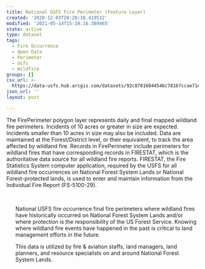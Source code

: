```yaml
---
title: National USFS Fire Perimeter (Feature Layer)
created: '2020-12-03T20:28:38.419532'
modified: '2021-05-14T15:28:16.389465'
state: active
type: dataset
tags:
  - Fire Occurrence
  - Open Data
  - Perimeter
  - Usfs
  - Wildfire
groups: []
csv_url: >-
  https://data-usfs.hub.arcgis.com/datasets/92c87016044546c78167ccae71efc7bc_11.csv?outSR=%7B%22latestWkid%22%3A4269%2C%22wkid%22%3A4269%7D
json_url: ''
layout: post

---
```

The FirePerimeter polygon layer represents daily and final mapped wildland fire perimeters. Incidents of 10 acres or greater in size are expected. Incidents smaller than 10 acres in size may also be included. Data are maintained at the Forest/District level, or their equivalent, to track the area affected by wildland fire. Records in FirePerimeter include perimeters for wildland fires that have corresponding records in FIRESTAT, which is the authoritative data source for all wildland fire reports. FIRESTAT, the Fire Statistics System computer application, required by the USFS for all wildland fire occurrences on National Forest System Lands or National Forest-protected lands, is used to enter and maintain information from the Individual Fire Report (FS-5100-29).<div><br /></div><div><ul>National USFS fire occurrence final fire perimeters where wildland fires have historically occurred on National Forest System Lands and/or where protection is the responsibility of the US Forest Service. Knowing where wildland fire events have happened in the past is critical to land management efforts in the future.</ul><div><ul>This data is utilized by fire & aviation staffs, land managers, land planners, and resource specialists on and around National Forest System Lands. </ul></div></div>
